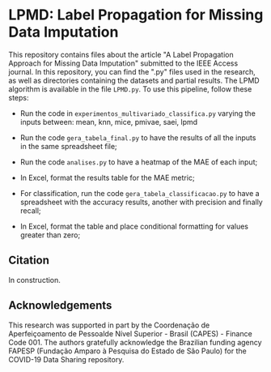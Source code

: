 # LPMD: Label Propagation for Missing Data Imputation

This repository contains files about the article "A Label Propagation Approach for Missing Data Imputation" submitted to the IEEE Access journal. In this repository, you can find the ".py" files used in the research, as well as directories containing the datasets and partial results. The LPMD algorithm is available in the file  ```LPMD.py```. To use this pipeline, follow these steps:

- Run the code in ```experimentos_multivariado_classifica.py``` varying the inputs between: mean, knn, mice, pmivae, saei, lpmd

- Run the code ```gera_tabela_final.py``` to have the results of all the inputs in the same spreadsheet file;
  
- Run the code ```analises.py``` to have a heatmap of the MAE of each input;
  
- In Excel, format the results table for the MAE metric;

- For classification, run the code ```gera_tabela_classificacao.py``` to have a spreadsheet with the accuracy results, another with precision and finally recall;
  
- In Excel, format the table and place conditional formatting for values ​​greater than zero;

## Citation
In construction.

## Acknowledgements
This research was supported in part by the Coordenação de Aperfeiçoamento de Pessoalde Nível Superior - Brasil (CAPES) - Finance Code 001. The authors gratefully acknowledge the Brazilian funding agency FAPESP (Fundação Amparo à Pesquisa do Estado de São Paulo) for the COVID-19 Data Sharing repository.

